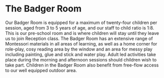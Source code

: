 ---
---

# The Badger Room

Our Badger Room is equipped for a maximum of twenty-four children per session, aged from 3 to 5 years of age, and our staff to child ratio is 1:8. This is our pre-school room and is where children will stay until they leave us to join Reception class.
The Badger Room has an extensive range of Montessori materials in all areas of learning, as well as a home corner for role-play, cosy reading area by the window and an area for messy play including painting, glue and stick and water play.
Adult led activities take place during the morning and afternoon sessions should children wish to take part.
Children in the Badger Room also benefit from free-flow access to our well equipped outdoor area.
